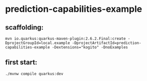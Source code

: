 # prediction-capabilities-example

## scaffolding:

```shell
mvn io.quarkus:quarkus-maven-plugin:2.6.2.Final:create -DprojectGroupId=local.example -DprojectArtifactId=prediction-capabilities-example -Dextensions="kogito" -DnoExamples
```
## first start:

```shell
./mvnw compile quarkus:dev
```
